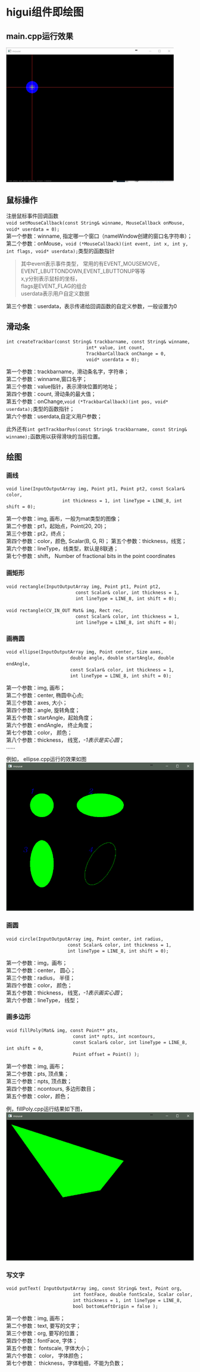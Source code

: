 # higui组件即绘图
## main.cpp运行效果
![mouse](./mouse.gif)

## 鼠标操作
注册鼠标事件回调函数  
`void setMouseCallback(const String& winname, MouseCallback onMouse, void* userdata = 0);`  
第一个参数：winname, 指定哪一个窗口（nameWindow创建的窗口名字符串）；  
第二个参数：onMouse，`void (*MouseCallback)(int event, int x, int y, int flags, void* userdata);`类型的函数指针
>其中event表示事件类型， 常用的有EVENT_MOUSEMOVE，EVENT_LBUTTONDOWN,EVENT_LBUTTONUP等等  
>x,y分别表示鼠标的坐标，  
>flags是EVENT_FLAG的组合    
>userdata表示用户自定义数据      

第三个参数：userdata，表示传递给回调函数的自定义参数，一般设置为0

## 滑动条
```
int createTrackbar(const String& trackbarname, const String& winname,
                              int* value, int count,
                              TrackbarCallback onChange = 0,
                              void* userdata = 0);
```
第一个参数：trackbarname，滑动条名字，字符串；  
第二个参数：winname,窗口名字；  
第三个参数：value指针，表示滑块位置的地址；  
第四个参数：count, 滑动条的最大值；  
第五个参数：onChange,`void (*TrackbarCallback)(int pos, void* userdata);`类型的函数指针；  
第六个参数：userdata,自定义用户参数；

此外还有`int getTrackbarPos(const String& trackbarname, const String& winname);`函数用以获得滑块的当前位置。

## 绘图
### 画线
```
void line(InputOutputArray img, Point pt1, Point pt2, const Scalar& color,
                     int thickness = 1, int lineType = LINE_8, int shift = 0);
```
第一个参数：img, 画布，一般为mat类型的图像；  
第二个参数：pt1，起始点，Point(20, 20)；  
第三个参数：pt2，终点；  
第四个参数：color，颜色, Scalar(B, G, R)；
第五个参数：thickness，线宽；  
第六个参数：lineType，线类型，默认是8联通；  
第七个参数：shift， Number of fractional bits in the point coordinates
### 画矩形
```
void rectangle(InputOutputArray img, Point pt1, Point pt2,
                          const Scalar& color, int thickness = 1,
                          int lineType = LINE_8, int shift = 0);

void rectangle(CV_IN_OUT Mat& img, Rect rec,
                          const Scalar& color, int thickness = 1,
                          int lineType = LINE_8, int shift = 0);
```


### 画椭圆
```
void ellipse(InputOutputArray img, Point center, Size axes,
                        double angle, double startAngle, double endAngle,
                        const Scalar& color, int thickness = 1,
                        int lineType = LINE_8, int shift = 0);
```
第一个参数：img, 画布；  
第二个参数：center, 椭圆中心点;   
第三个参数：axes, 大小；  
第四个参数：angle, 旋转角度；   
第五个参数：startAngle，起始角度；  
第六个参数：endAngle， 终止角度；  
第七个参数：color， 颜色；  
第八个参数：thickness， 线宽，*-1表示是实心圆*；  
……

例如， ellipse.cpp运行的效果如图  
![ellipse](./ellipse.png)


### 画圆
```
void circle(InputOutputArray img, Point center, int radius,
                       const Scalar& color, int thickness = 1,
                       int lineType = LINE_8, int shift = 0);
```
第一个参数：img，画布；  
第二个参数：center， 圆心；  
第三个参数：radius， 半径；  
第四个参数：color， 颜色；  
第五个参数：thickness， 线宽，*-1表示画实心圆*；  
第六个参数：lineType， 线型；  

### 画多边形
```
void fillPoly(Mat& img, const Point** pts,
                         const int* npts, int ncontours,
                         const Scalar& color, int lineType = LINE_8, int shift = 0,
                         Point offset = Point() );
```
第一个参数：img, 画布；  
第二个参数：pts, 顶点集；  
第三个参数：npts, 顶点数；  
第四个参数：ncontours, 多边形数目；  
第五个参数：color，颜色；  

例，fillPoly.cpp运行结果如下图，
![fillPoly](./fillPoly.png)

### 写文字
```
void putText( InputOutputArray img, const String& text, Point org,
                         int fontFace, double fontScale, Scalar color,
                         int thickness = 1, int lineType = LINE_8,
                         bool bottomLeftOrigin = false );
```
第一个参数：img, 画布；  
第二个参数：text, 要写的文字；  
第三个参数：org, 要写的位置；  
第四个参数：fontFace, 字体；  
第五个参数： fontscale, 字体大小；  
第六个参数： color， 字体颜色；  
第七个参数： thickness，字体粗细，不能为负数；  
